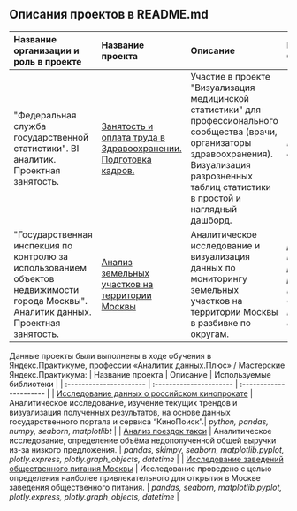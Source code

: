 ## Описания проектов в README.md

| Название организации и роль в проекте| Название проекта | Описание | Используемые библиотеки | 
| :---------------------- | :---------------------- | :---------------------- | :---------------------- |
| "Федеральная служба государственной статистики". BI аналитик. Проектная занятость. | [Занятость и оплата труда в Здравоохранении. Подготовка кадров.](rosstat) | Участие в проекте "Визуализация медицинской статистики" для профессионального сообщества (врачи, организаторы здравоохранения).  Визуализация разрозненных таблиц статистики в простой и наглядный дашборд.|*DataLens, pandas, excel* |
| "Государственная инспекция по контролю за использованием объектов недвижимости города Москвы". Аналитик данных. Проектная занятость. | [Анализ земельных участков на территории Москвы](Moscow_department) | Аналитическое исследование и визуализация данных по мониторингу земельных участков на территории Москвы в разбивке по округам.|*pandas, seaborn, matplotlib.pyplot, plotly.express, plotly.graph_objects, Map, Marker, Choropleth, MarkerCluster, json, urllib.request* |


Данные проекты были выполнены в ходе обучения в Яндекс.Практикуме, профессии «Аналитик данных.Плюс» / Мастерские Яндекс.Практикума:
| Название проекта | Описание | Используемые библиотеки | 
| :---------------------- | :---------------------- | :---------------------- |
| [Исследование данных о российском кинопрокате](film_distribution) | Аналитическое исследование, изучение текущих трендов и визуализация полученных результатов, на основе данных государственного портала и сервиса “КиноПоиск”.| *python, pandas, numpy, seaborn, matplotlibt* |
| [Анализ поездок такси](taxi) | Аналитическое исследование, определение объёма недополученной общей выручки из-за низкого предложения. | *pandas, skimpy, seaborn, matplotlib.pyplot, plotly.express, plotly.graph_objects, datetime* |
| [Исследование заведений общественного питания Москвы](catering_establishment) | Исследование проведено с целью определения наиболее привлекательного для открытия в Москве заведения общественного питания. | *pandas, seaborn, matplotlib.pyplot, plotly.express, plotly.graph_objects, datetime* |
